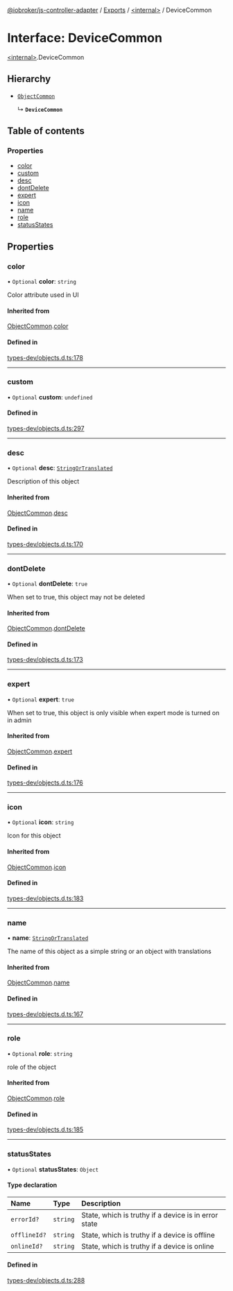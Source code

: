 [@iobroker/js-controller-adapter](../README.md) / [Exports](../modules.md) / [\<internal\>](../modules/internal_.md) / DeviceCommon

# Interface: DeviceCommon

[\<internal\>](../modules/internal_.md).DeviceCommon

## Hierarchy

- [`ObjectCommon`](internal_.ObjectCommon.md)

  ↳ **`DeviceCommon`**

## Table of contents

### Properties

- [color](internal_.DeviceCommon.md#color)
- [custom](internal_.DeviceCommon.md#custom)
- [desc](internal_.DeviceCommon.md#desc)
- [dontDelete](internal_.DeviceCommon.md#dontdelete)
- [expert](internal_.DeviceCommon.md#expert)
- [icon](internal_.DeviceCommon.md#icon)
- [name](internal_.DeviceCommon.md#name)
- [role](internal_.DeviceCommon.md#role)
- [statusStates](internal_.DeviceCommon.md#statusstates)

## Properties

### color

• `Optional` **color**: `string`

Color attribute used in UI

#### Inherited from

[ObjectCommon](internal_.ObjectCommon.md).[color](internal_.ObjectCommon.md#color)

#### Defined in

[types-dev/objects.d.ts:178](https://github.com/ioBroker/ioBroker.js-controller/blob/d36cddc8d/packages/types-dev/objects.d.ts#L178)

___

### custom

• `Optional` **custom**: `undefined`

#### Defined in

[types-dev/objects.d.ts:297](https://github.com/ioBroker/ioBroker.js-controller/blob/d36cddc8d/packages/types-dev/objects.d.ts#L297)

___

### desc

• `Optional` **desc**: [`StringOrTranslated`](../modules/internal_.md#stringortranslated)

Description of this object

#### Inherited from

[ObjectCommon](internal_.ObjectCommon.md).[desc](internal_.ObjectCommon.md#desc)

#### Defined in

[types-dev/objects.d.ts:170](https://github.com/ioBroker/ioBroker.js-controller/blob/d36cddc8d/packages/types-dev/objects.d.ts#L170)

___

### dontDelete

• `Optional` **dontDelete**: ``true``

When set to true, this object may not be deleted

#### Inherited from

[ObjectCommon](internal_.ObjectCommon.md).[dontDelete](internal_.ObjectCommon.md#dontdelete)

#### Defined in

[types-dev/objects.d.ts:173](https://github.com/ioBroker/ioBroker.js-controller/blob/d36cddc8d/packages/types-dev/objects.d.ts#L173)

___

### expert

• `Optional` **expert**: ``true``

When set to true, this object is only visible when expert mode is turned on in admin

#### Inherited from

[ObjectCommon](internal_.ObjectCommon.md).[expert](internal_.ObjectCommon.md#expert)

#### Defined in

[types-dev/objects.d.ts:176](https://github.com/ioBroker/ioBroker.js-controller/blob/d36cddc8d/packages/types-dev/objects.d.ts#L176)

___

### icon

• `Optional` **icon**: `string`

Icon for this object

#### Inherited from

[ObjectCommon](internal_.ObjectCommon.md).[icon](internal_.ObjectCommon.md#icon)

#### Defined in

[types-dev/objects.d.ts:183](https://github.com/ioBroker/ioBroker.js-controller/blob/d36cddc8d/packages/types-dev/objects.d.ts#L183)

___

### name

• **name**: [`StringOrTranslated`](../modules/internal_.md#stringortranslated)

The name of this object as a simple string or an object with translations

#### Inherited from

[ObjectCommon](internal_.ObjectCommon.md).[name](internal_.ObjectCommon.md#name)

#### Defined in

[types-dev/objects.d.ts:167](https://github.com/ioBroker/ioBroker.js-controller/blob/d36cddc8d/packages/types-dev/objects.d.ts#L167)

___

### role

• `Optional` **role**: `string`

role of the object

#### Inherited from

[ObjectCommon](internal_.ObjectCommon.md).[role](internal_.ObjectCommon.md#role)

#### Defined in

[types-dev/objects.d.ts:185](https://github.com/ioBroker/ioBroker.js-controller/blob/d36cddc8d/packages/types-dev/objects.d.ts#L185)

___

### statusStates

• `Optional` **statusStates**: `Object`

#### Type declaration

| Name | Type | Description |
| :------ | :------ | :------ |
| `errorId?` | `string` | State, which is truthy if a device is in error state |
| `offlineId?` | `string` | State, which is truthy if a device is offline |
| `onlineId?` | `string` | State, which is truthy if a device is online |

#### Defined in

[types-dev/objects.d.ts:288](https://github.com/ioBroker/ioBroker.js-controller/blob/d36cddc8d/packages/types-dev/objects.d.ts#L288)
